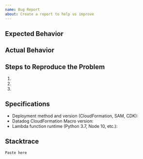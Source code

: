 ```yaml
---
name: Bug Report
about: Create a report to help us improve
---
```


## Expected Behavior


## Actual Behavior


## Steps to Reproduce the Problem

  1.
  1.
  1.

## Specifications

  - Deployment method and version (CloudFormation, SAM, CDK): 
  - Datadog CloudFormation Macro version: 
  - Lambda function runtime (Python 3.7, Node 10, etc.): 
  
## Stacktrace
  
  ```
  Paste here
  ```
  